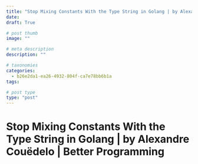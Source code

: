 ```yaml
---
title: "Stop Mixing Constants With the Type String in Golang | by Alexandre Couëdelo | Better Programming"
date: 
draft: True

# post thumb
image: ""

# meta description
description: ""

# taxonomies
categories:
  - b26e2da1-ea26-4932-804f-ca7e78bb6b1a
tags:

# post type
type: "post"
---
```


# Stop Mixing Constants With the Type String in Golang | by Alexandre Couëdelo | Better Programming